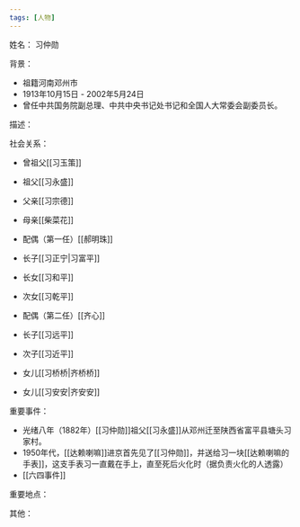 ```yaml
---
tags: [人物]
---
```


姓名：
习仲勋

背景：
- 祖籍河南邓州市
- 1913年10月15日 - 2002年5月24日
- 曾任中共国务院副总理、中共中央书记处书记和全国人大常委会副委员长。

描述：

社会关系：
- 曾祖父[[习玉策]]
- 祖父[[习永盛]]
- 父亲[[习宗德]]
- 母亲[[柴菜花]]
- 配偶（第一任）[[郝明珠]]
- 长子[[习正宁|习富平]]
- 长女[[习和平]]
- 次女[[习乾平]]

- 配偶（第二任）[[齐心]]
- 长子[[习远平]]
- 次子[[习近平]]
- 女儿[[习桥桥|齐桥桥]]
- 女儿[[习安安|齐安安]]

重要事件：
- 光绪八年（1882年）[[习仲勋]]祖父[[习永盛]]从邓州迁至陕西省富平县塘头习家村。
- 1950年代，[[达赖喇嘛]]进京首先见了[[习仲勋]]，并送给习一块[[达赖喇嘛的手表]]，这支手表习一直戴在手上，直至死后火化时（据负责火化的人透露）
- [[六四事件]]

重要地点：

其他：
